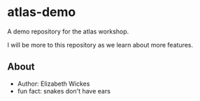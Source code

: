 # atlas-demo
A demo repository for the atlas workshop. 

I will be more to this repository as we learn about more features.

## About

* Author: Elizabeth Wickes
* fun fact: snakes don't have ears